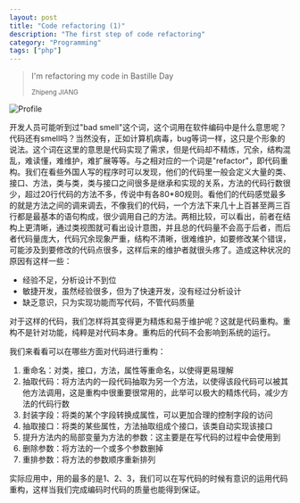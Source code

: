 ```yaml
---
layout: post
title: "Code refactoring (1)"
description: "The first step of code refactoring"
category: "Programming"
tags: ["php"]
---
```


<blockquote>
	<p>I'm refactoring my code in Bastille Day</p>
	<small>Zhipeng JIANG</small>
</blockquote>

![Profile](https://upload.wikimedia.org/wikipedia/commons/b/bf/Fireworks_on_the_Danube_Bastille_Day_2008.jpg)

开发人员可能听到过"bad smell"这个词，这个词用在软件编码中是什么意思呢？ 代码还有smell吗？当然没有，正如计算机病毒，bug等词一样，这只是个形象的说法。这个词在这里的意思是代码实现了需求，但是代码却不精炼，冗余，结构混乱，难读懂，难维护，难扩展等等。与之相对应的一个词是"refactor"，即代码重构。我们在看些外国人写的程序时可以发现，他们的代码里一般会定义大量的类、接口、方法，类与类，类与接口之间很多是继承和实现的关系，方法的代码行数很少，超过20行代码的方法不多，传说中有各80*80规则。看他们的代码感觉最多的就是方法之间的调来调去，不像我们的代码，一个方法下来几十上百甚至两三百行都是最基本的语句构成，很少调用自己的方法。两相比较，可以看出，前者在结构上更清晰，通过类视图就可看出设计意图，并且总的代码量不会高于后者，而后者代码量庞大，代码冗余现象严重，结构不清晰，很难维护，如要修改某个错误，可能涉及到要修改的代码点很多，这样后来的维护者就很头疼了。造成这种状况的原因有这样一些：

- 经验不足，分析设计不到位
- 敏捷开发，虽然经验很多，但为了快速开发，没有经过分析设计
- 缺乏意识，只为实现功能而写代码，不管代码质量

对于这样的代码，我们怎样将其变得更为精炼和易于维护呢？这就是代码重构。重构不是针对功能，纯粹是对代码本身。重构后的代码不会影响到系统的运行。

我们来看看可以在哪些方面对代码进行重构：

1. 重命名：对类，接口，方法，属性等重命名，以使得更易理解
2. 抽取代码：将方法内的一段代码抽取为另一个方法，以使得该段代码可以被其他方法调用，这是重构中很重要很常用的，此举可以极大的精炼代码，减少方法的代码行数
3. 封装字段：将类的某个字段转换成属性，可以更加合理的控制字段的访问
4. 抽取接口：将类的某些属性，方法抽取组成个接口，该类自动实现该接口
5. 提升方法内的局部变量为方法的参数：这主要是在写代码的过程中会使用到
6. 删除参数：将方法的一个或多个参数删掉
7. 重排参数：将方法的参数顺序重新排列

实际应用中，用的最多的是1、2、3，我们可以在写代码的时候有意识的运用代码重构，这样当我们完成编码时代码的质量也能得到保证。



